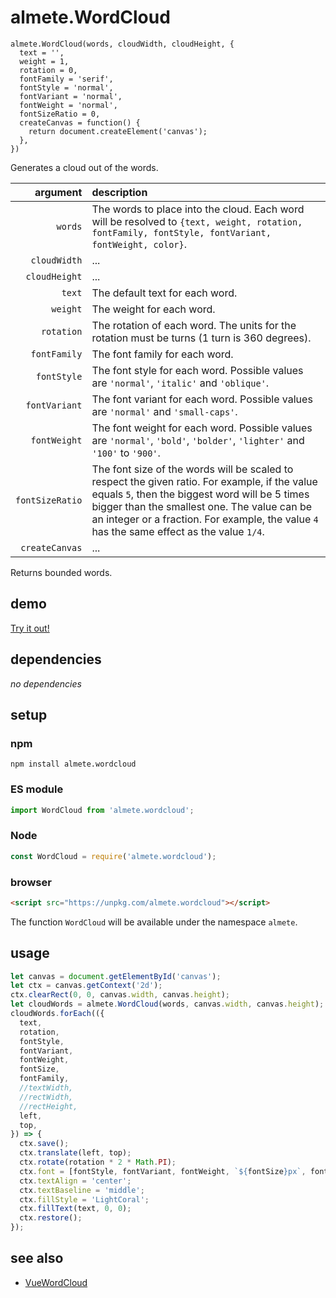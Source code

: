 # almete.WordCloud

```
almete.WordCloud(words, cloudWidth, cloudHeight, {
  text = '',
  weight = 1,
  rotation = 0,
  fontFamily = 'serif',
  fontStyle = 'normal', 
  fontVariant = 'normal',
  fontWeight = 'normal',
  fontSizeRatio = 0,
  createCanvas = function() {
    return document.createElement('canvas');
  },
})
```

Generates a cloud out of the words.

| argument | description |
| ---: | :--- |
| `words` | The words to place into the cloud. Each word will be resolved to `{text, weight, rotation, fontFamily, fontStyle, fontVariant, fontWeight, color}`. |
| `cloudWidth` | ... |
| `cloudHeight` | ... |
| `text` | The default text for each word. |
| `weight` | The weight for each word. |
| `rotation` | The rotation of each word. The units for the rotation must be turns (1 turn is 360 degrees). |
| `fontFamily` | The font family for each word. |
| `fontStyle` | The font style for each word. Possible values are `'normal'`, `'italic'` and `'oblique'`. |
| `fontVariant` | The font variant for each word. Possible values are `'normal'` and `'small-caps'`. |
| `fontWeight` | The font weight for each word. Possible values are `'normal'`, `'bold'`, `'bolder'`, `'lighter'` and `'100'` to `'900'`. |
| `fontSizeRatio` | The font size of the words will be scaled to respect the given ratio. For example, if the value equals `5`, then the biggest word will be 5 times bigger than the smallest one. The value can be an integer or a fraction. For example, the value `4` has the same effect as the value `1/4`. |
| `createCanvas` | ... |

Returns bounded words.

## demo

[Try it out!](https://seregpie.github.io/almete.WordCloud/)

## dependencies

*no dependencies*

## setup

### npm

```shell
npm install almete.wordcloud
```

### ES module

```javascript
import WordCloud from 'almete.wordcloud';
```

### Node

```javascript
const WordCloud = require('almete.wordcloud');
```

### browser

```html
<script src="https://unpkg.com/almete.wordcloud"></script>
```

The function `WordCloud` will be available under the namespace `almete`.

## usage

```javascript
let canvas = document.getElementById('canvas');
let ctx = canvas.getContext('2d');
ctx.clearRect(0, 0, canvas.width, canvas.height);
let cloudWords = almete.WordCloud(words, canvas.width, canvas.height);
cloudWords.forEach(({
  text,
  rotation,
  fontStyle,
  fontVariant,
  fontWeight,
  fontSize,
  fontFamily,
  //textWidth,
  //rectWidth,
  //rectHeight,
  left,
  top,
}) => {
  ctx.save();
  ctx.translate(left, top);
  ctx.rotate(rotation * 2 * Math.PI);
  ctx.font = [fontStyle, fontVariant, fontWeight, `${fontSize}px`, fontFamily].join(' ');
  ctx.textAlign = 'center';
  ctx.textBaseline = 'middle';
  ctx.fillStyle = 'LightCoral';
  ctx.fillText(text, 0, 0);
  ctx.restore();
});
```

## see also

- [VueWordCloud](https://github.com/SeregPie/VueWordCloud)
